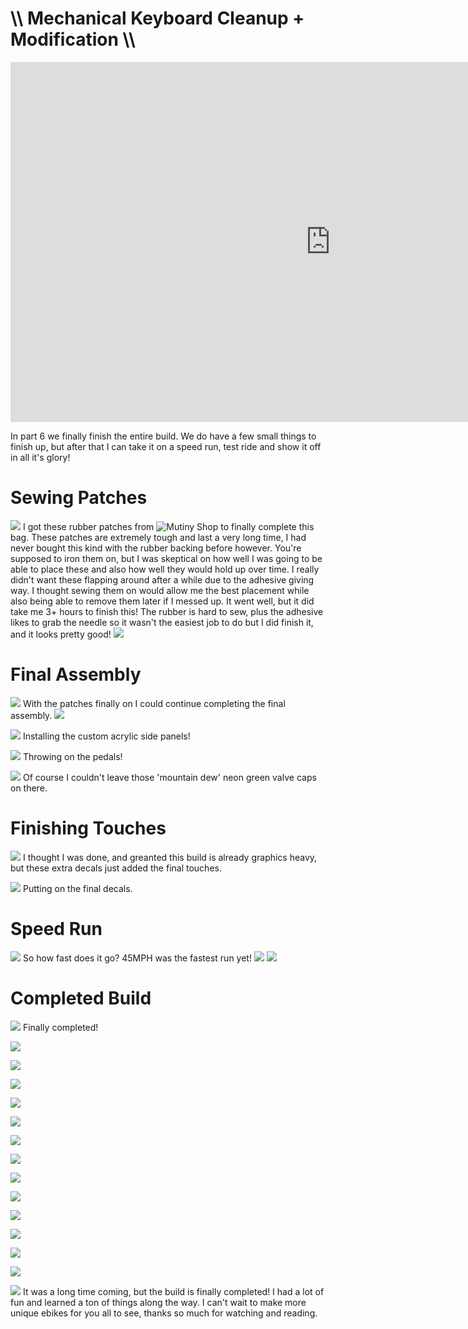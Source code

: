 # \\\ Mechanical Keyboard Cleanup + Modification \\\

<iframe width="1024" height="576" src="https://www.youtube.com/embed/qANfbgFuITw" title="YouTube video player" frameborder="0" allow="accelerometer; autoplay; clipboard-write; encrypted-media; gyroscope; picture-in-picture" allowfullscreen></iframe>

In part 6 we finally finish the entire build. We do have a few small things to finish up, but after that I can take it on a speed run, test ride and show it off in all it's glory! 

# Sewing Patches

![](patch.jpg)
I got these rubber patches from ![Mutiny Shop](http://www.mutinyshop.com/) to finally complete this bag. These patches are extremely tough and last a very long time, I had never bought this kind with the rubber backing before however. You're supposed to iron them on, but I was skeptical on how well I was going to be able to place these and also how well they would hold up over time. I really didn't want these flapping around after a while due to the adhesive giving way. I thought sewing them on would allow me the best placement while also being able to remove them later if I messed up. It went well, but it did take me 3+ hours to finish this! The rubber is hard to sew, plus the adhesive likes to grab the needle so it wasn't the easiest job to do but I did finish it, and it looks pretty good! 
![](patch2.jpg)

# Final Assembly

![](ass1.jpg)
With the patches finally on I could continue completing the final assembly. 
![](ass2.jpg)

![](ass3.jpg)
Installing the custom acrylic side panels!

![](ass4.jpg)
Throwing on the pedals! 

![](ass5.jpg)
Of course I couldn't leave those 'mountain dew' neon green valve caps on there. 

# Finishing Touches

![](touch.jpg)
I thought I was done, and greanted this build is already graphics heavy, but these extra decals just added the final touches. 

![](touch2.jpg)
Putting on the final decals.

# Speed Run

![](speed.jpg)
So how fast does it go? 45MPH was the fastest run yet!
![](speed3.jpg)
![](speed2.jpg)

# Completed Build

![](f9.jpg)
Finally completed!

![](f10.jpg)

![](f11.jpg)

![](f12.jpg)

![](f13.jpg)

![](f14.jpg)

![](f1.jpg)

![](f2.jpg)

![](f3.jpg)

![](f4.jpg)

![](f5.jpg)

![](f6.jpg)

![](f7.jpg)

![](f8.jpg)

![](f16.jpg)
It was a long time coming, but the build is finally completed! I had a lot of fun and learned a ton of things along the way. I can't wait to make more unique ebikes for you all to see, thanks so much for watching and reading. 

